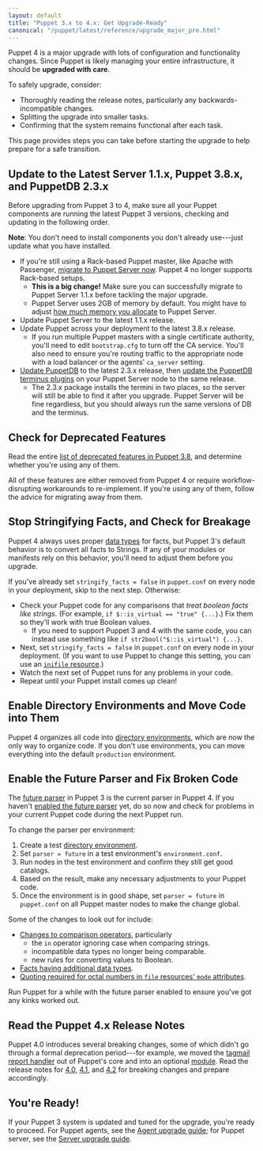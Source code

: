 ```yaml
---
layout: default
title: "Puppet 3.x to 4.x: Get Upgrade-Ready"
canonical: "/puppet/latest/reference/upgrade_major_pre.html"
---
```


Puppet 4 is a major upgrade with lots of configuration and functionality changes. Since Puppet is likely managing your entire infrastructure, it should be **upgraded with care**.

To safely upgrade, consider:

- Thoroughly reading the release notes, particularly any backwards-incompatible changes.
- Splitting the upgrade into smaller tasks.
- Confirming that the system remains functional after each task.

This page provides steps you can take before starting the upgrade to help prepare for a safe transition.

## Update to the Latest Server 1.1.x, Puppet 3.8.x, and PuppetDB 2.3.x

Before upgrading from Puppet 3 to 4, make sure all your Puppet components are running the latest Puppet 3 versions, checking and updating in the following order.

**Note**: You don't need to install components you don't already use---just update what you have installed.

- If you're still using a Rack-based Puppet master, like Apache with Passenger, [migrate to Puppet Server now](/puppetserver/1.1/install_from_packages.html). Puppet 4 no longer supports Rack-based setups.
  - **This is a big change!** Make sure you can successfully migrate to Puppet Server 1.1.x before tackling the major upgrade.
  - Puppet Server uses 2GB of memory by default. You might have to adjust [how much memory you allocate](/puppetserver/1.1/install_from_packages.html#memory-allocation) to Puppet Server.
- Update Puppet Server to the latest 1.1.x release. 
- Update Puppet across your deployment to the latest 3.8.x release.
  - If you run multiple Puppet masters with a single certificate authority, you'll need to edit `bootstrap.cfg` to turn off the CA service. You'll also need to ensure you're routing traffic to the appropriate node with a load balancer or the agents' `ca_server` setting.
- [Update PuppetDB](/puppetdb/2.3/upgrade.html) to the latest 2.3.x release, then [update the PuppetDB terminus plugins](/puppetdb/2.3/upgrade.html#upgrading-the-terminus-plugins) on your Puppet Server node to the same release.
    - The 2.3.x package installs the termini in two places, so the server will still be able to find it after you upgrade. Puppet Server will be fine regardless, but you should always run the same versions of DB and the terminus.

[//]: # (Why? Where does it install? What is the relevance to users updating?)

## Check for Deprecated Features

Read the entire [list of deprecated features in Puppet 3.8](/puppet/3.8/reference/deprecated_summary.html), and determine whether you're using any of them.

All of these features are either removed from Puppet 4 or require workflow-disrupting workarounds to re-implement. If you're using any of them, follow the advice for migrating away from them.

## Stop Stringifying Facts, and Check for Breakage

Puppet 4 always uses proper [data types](/puppet/latest/reference/lang_data.html) for facts, but Puppet 3's default behavior is to convert all facts to Strings. If any of your modules or manifests rely on this behavior, you'll need to adjust them before you upgrade.

If you've already set `stringify_facts = false` in `puppet.conf` on every node in your deployment, skip to the next step. Otherwise:

- Check your Puppet code for any comparisons that _treat boolean facts like strings._ (For example, `if $::is_virtual == "true" {...}`.) Fix them so they'll work with true Boolean values.
  - If you need to support Puppet 3 and 4 with the same code, you can instead use something like `if str2bool("$::is_virtual") {...}`.
- Next, set `stringify_facts = false` in `puppet.conf` on every node in your deployment. (If you want to use Puppet to change this setting, you can use an [`inifile` resource](https://forge.puppetlabs.com/puppetlabs/inifile).)
- Watch the next set of Puppet runs for any problems in your code.
- Repeat until your Puppet install comes up clean!

## Enable Directory Environments and Move Code into Them

Puppet 4 organizes all code into [directory environments](./environments.html), which are now the only way to organize code. If you don't use environments, you can move everything into the default `production` environment.

## Enable the Future Parser and Fix Broken Code

The [future parser](/puppet/3.8/reference/experiments_future.html) in Puppet 3 is the current parser in Puppet 4. If you haven't [enabled the future parser](https://docs.puppetlabs.com/puppet/3.8/reference/experiments_future.html#enabling-the-future-parser) yet, do so now and check for problems in your current Puppet code during the next Puppet run.

To change the parser per environment:

1. Create a test [directory environment](./environments.html).
2. Set `parser = future` in a test environment's `environment.conf`.
3. Run nodes in the test environment and confirm they still get good catalogs.
4. Based on the result, make any necessary adjustments to your Puppet code.
5. Once the environment is in good shape, set `parser = future` in `puppet.conf` on all Puppet master nodes to make the change global.

Some of the changes to look out for include:

- [Changes to comparison operators](/puppet/3.8/reference/experiments_future.html#check-your-comparisons), particularly
  - the `in` operator ignoring case when comparing strings.
  - incompatible data types no longer being comparable.
  - new rules for converting values to Boolean.
- [Facts having additional data types](/puppet/3.8/reference/experiments_future.html#check-your-comparisons).
- [Quoting required for octal numbers in `file` resources' `mode` attributes](/puppet/3.8/reference/experiments_future.html#quote-any-octal-numbers-in-file-modes).

Run Puppet for a while with the future parser enabled to ensure you've got any kinks worked out.

## Read the Puppet 4.x Release Notes

Puppet 4.0 introduces several breaking changes, some of which didn't go through a formal deprecation period---for example, we moved the [tagmail report handler](/puppet/3.8/reference/lang_tags.html#sending-tagmail-reports) out of Puppet's core and into an optional [module](https://forge.puppetlabs.com/puppetlabs/tagmail). Read the release notes for [4.0](/puppet/4.0/reference/release_notes.html), [4.1](/puppet/4.1/reference/release_notes.html), and [4.2](/puppet/4.2/reference/release_notes.html) for breaking changes and prepare accordingly.

## You're Ready!

If your Puppet 3 system is updated and tuned for the upgrade, you're ready to proceed. For Puppet agents, see the [Agent upgrade guide](./upgrade_major_agent.html); for Puppet server, see the [Server upgrade guide](./upgrade_major_server.html).